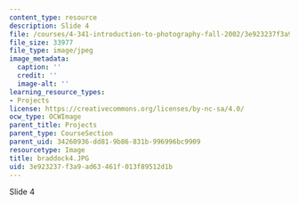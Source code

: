 ```yaml
---
content_type: resource
description: Slide 4
file: /courses/4-341-introduction-to-photography-fall-2002/3e923237f3a9ad63461f013f89512d1b_braddock4.JPG
file_size: 33977
file_type: image/jpeg
image_metadata:
  caption: ''
  credit: ''
  image-alt: ''
learning_resource_types:
- Projects
license: https://creativecommons.org/licenses/by-nc-sa/4.0/
ocw_type: OCWImage
parent_title: Projects
parent_type: CourseSection
parent_uid: 34260936-dd81-9b86-831b-996996bc9909
resourcetype: Image
title: braddock4.JPG
uid: 3e923237-f3a9-ad63-461f-013f89512d1b
---
```

Slide 4